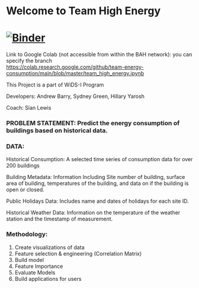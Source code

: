 # Welcome to Team High Energy

[![Binder](https://mybinder.org/badge_logo.svg)](https://mybinder.org/v2/gh/team-energy-consumption/main/master)
=======
Link to Google Colab (not accessible from within the BAH network): you can specify the branch  
https://colab.research.google.com/github/team-energy-consumption/main/blob/master/team_high_energy.ipynb


This Project is a part of WiDS-I Program

Developers: Andrew Barry, Sydney Green, Hillary Yarosh

Coach: Sian Lewis

### PROBLEM STATEMENT: Predict the energy consumption of buildings based on historical data. 

### DATA: 

Historical Consumption: A selected time series of consumption data for over 200 buildings

Building Metadata: Information Including Site number of building, surface area of building, temperatures of the building, and data on if the building is open or closed.

Public Holidays Data: Includes name and dates of holidays for each site ID.

Historical Weather Data: Information on the temperature of the weather station and the timestamp of measurement. 


### Methodology:

1. Create visualizations of data
2. Feature selection & engineering (Correlation Matrix)
3. Build model
4. Feature Importance
5. Evaluate Models
6. Build applications for users

